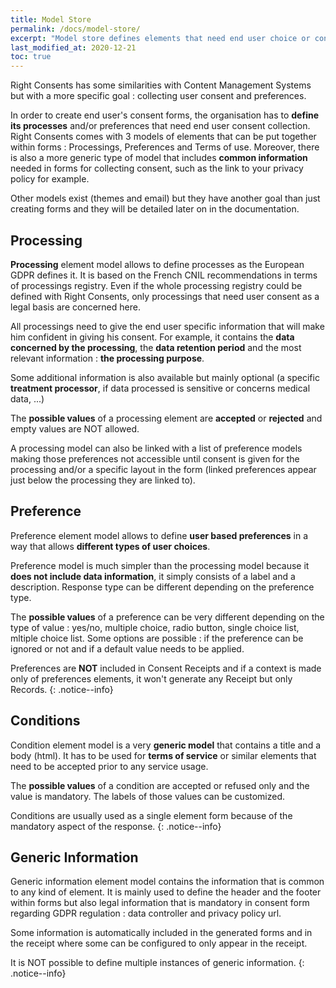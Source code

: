 ```yaml
---
title: Model Store
permalink: /docs/model-store/
excerpt: "Model store defines elements that need end user choice or consent on"
last_modified_at: 2020-12-21
toc: true
---
```


Right Consents has some similarities with Content Management Systems but with a more specific goal : collecting user consent and preferences.

In order to create end user's consent forms, the organisation has to **define its processes** and/or preferences that need end user consent collection. Right Consents comes with 3 models of elements that can be put together within forms : Processings, Preferences and Terms of use. Moreover, there is also a more generic type of model that includes **common information** needed in forms for collecting consent, such as the link to your privacy policy for example.

Other models exist (themes and email) but they have another goal than just creating forms and they will be detailed later on in the documentation.

## Processing

**Processing** element model allows to define processes as the European GDPR defines it. It is based on the French CNIL recommendations in terms of processings registry. Even if the whole processing registry could be defined with Right Consents, only processings that need user consent as a legal basis are concerned here.

All processings need to give the end user specific information that will make him confident in giving his consent. For example, it contains the **data concerned by the processing**, the **data retention period** and the most relevant information : **the processing purpose**. 

Some additional information is also available but mainly optional (a specific **treatment processor**, if data processed is sensitive or concerns medical data, ...)

The **possible values** of a processing element are **accepted** or **rejected** and empty values are NOT allowed.

A processing model can also be linked with a list of preference models making those preferences not accessible until consent is given for the processing and/or a specific layout in the form (linked preferences appear just below the processing they are linked to).

## Preference

Preference element model allows to define **user based preferences** in a way that allows **different types of user choices**. 

Preference model is much simpler than the processing model because it **does not include data information**, it simply consists of a label and a description. Response type can be different depending on the preference type.

The **possible values** of a preference can be very different depending on the type of value : yes/no, multiple choice, radio button, single choice list, mltiple choice list. Some options are possible : if the preference can be ignored or not and if a default value needs to be applied.

Preferences are **NOT** included in Consent Receipts and if a context is made only of preferences elements, it won't generate any Receipt but only Records.
{: .notice--info}

## Conditions

Condition element model is a very **generic model** that contains a title and a body (html). It has to be used for **terms of service** or similar elements that need to be accepted prior to any service usage. 

The **possible values** of a condition are accepted or refused only and the value is mandatory. The labels of those values can be customized.

Conditions are usually used as a single element form because of the mandatory aspect of the response.
{: .notice--info}

## Generic Information

Generic information element model contains the information that is common to any kind of element. It is mainly used to define the header and the footer within forms but also legal information that is mandatory in consent form regarding GDPR regulation : data controller and privacy policy url.

Some information is automatically included in the generated forms and in the receipt where some can be configured to only appear in the receipt.

It is NOT possible to define multiple instances of generic information.
{: .notice--info}




